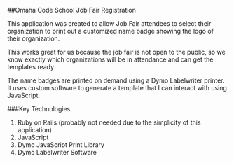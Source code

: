 ##Omaha Code School Job Fair Registration

This application was created to allow Job Fair attendees to select their organization to print out a customized 
name badge showing the logo of their organization.

This works great for us because the job fair is not open to the public, 
so we know exactly which organizations will be in attendance and can get the templates ready.

The name badges are printed on demand using a Dymo Labelwriter printer. It uses custom software to 
generate a template that I can interact with using JavaScript.

###Key Technologies
1. Ruby on Rails (probably not needed due to the simplicity of this application)
2. JavaScript
3. Dymo JavaScript Print Library
4. Dymo Labelwriter Software


